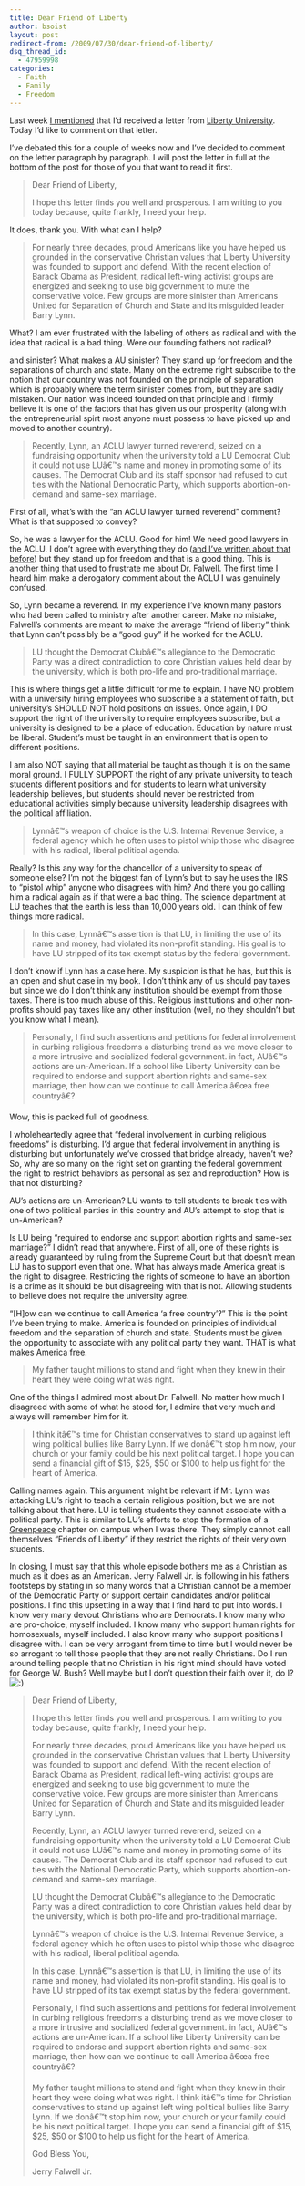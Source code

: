 ```yaml
---
title: Dear Friend of Liberty
author: bsoist
layout: post
redirect-from: /2009/07/30/dear-friend-of-liberty/
dsq_thread_id:
  - 47959998
categories:
  - Faith
  - Family
  - Freedom
---
```

Last week [I mentioned][1] that I&#8217;d received a letter from [Liberty University][2]. Today I&#8217;d like to comment on that letter.

I&#8217;ve debated this for a couple of weeks now and I&#8217;ve decided to comment on the letter paragraph by paragraph. I will post the letter in full at the bottom of the post for those of you that want to read it first. 

> Dear Friend of Liberty,
> 
> I hope this letter finds you well and prosperous. I am writing to you today because, quite frankly, I need your help. 

It does, thank you. With what can I help?

> For nearly three decades, proud Americans like you have helped us grounded in the conservative Christian values that Liberty University was founded to support and defend. With the recent election of Barack Obama as President, radical left-wing activist groups are energized and seeking to use big government to mute the conservative voice. Few groups are more sinister than Americans United for Separation of Church and State and its misguided leader Barry Lynn. 

What? I am ever frustrated with the labeling of others as radical and with the idea that radical is a bad thing. Were our founding fathers not radical? 

and sinister? What makes a AU sinister? They stand up for freedom and the separations of church and state. Many on the extreme right subscribe to the notion that our country was not founded on the principle of separation which is probably where the term sinister comes from, but they are sadly mistaken. Our nation was indeed founded on that principle and I firmly believe it is one of the factors that has given us our prosperity (along with the entrepreneurial spirt most anyone must possess to have picked up and moved to another country).

> Recently, Lynn, an ACLU lawyer turned reverend, seized on a fundraising opportunity when the university told a LU Democrat Club it could not use LUâ€™s name and money in promoting some of its causes. The Democrat Club and its staff sponsor had refused to cut ties with the National Democratic Party, which supports abortion-on-demand and same-sex marriage.

First of all, what&#8217;s with the &#8220;an ACLU lawyer turned reverend&#8221; comment? What is that supposed to convey? 

So, he was a lawyer for the ACLU. Good for him! We need good lawyers in the ACLU. I don&#8217;t agree with everything they do ([and I&#8217;ve written about that before][3]) but they stand up for freedom and that is a good thing. This is another thing that used to frustrate me about Dr. Falwell. The first time I heard him make a derogatory comment about the ACLU I was genuinely confused.

So, Lynn became a reverend. In my experience I&#8217;ve known many pastors who had been called to ministry after another career. Make no mistake, Falwell&#8217;s comments are meant to make the average &#8220;friend of liberty&#8221; think that Lynn can&#8217;t possibly be a &#8220;good guy&#8221; if he worked for the ACLU.

> LU thought the Democrat Clubâ€™s allegiance to the Democratic Party was a direct contradiction to core Christian values held dear by the university, which is both pro-life and pro-traditional marriage. 

This is where things get a little difficult for me to explain. I have NO problem with a university hiring employees who subscribe a a statement of faith, but university&#8217;s SHOULD NOT hold positions on issues. Once again, I DO support the right of the university to require employees subscribe, but a university is designed to be a place of education. Education by nature must be liberal. Student&#8217;s must be taught in an environment that is open to different positions.

I am also NOT saying that all material be taught as though it is on the same moral ground. I FULLY SUPPORT the right of any private university to teach students different positions and for students to learn what university leadership believes, but students should never be restricted from educational activities simply because university leadership disagrees with the political affiliation. 

> Lynnâ€™s weapon of choice is the U.S. Internal Revenue Service, a federal agency which he often uses to pistol whip those who disagree with his radical, liberal political agenda. 

Really? Is this any way for the chancellor of a university to speak of someone else? I&#8217;m not the biggest fan of Lynn&#8217;s but to say he uses the IRS to &#8220;pistol whip&#8221; anyone who disagrees with him? And there you go calling him a radical again as if that were a bad thing. The science department at LU teaches that the earth is less than 10,000 years old. I can think of few things more radical. 

> In this case, Lynnâ€™s assertion is that LU, in limiting the use of its name and money, had violated its non-profit standing. His goal is to have LU stripped of its tax exempt status by the federal government.

I don&#8217;t know if Lynn has a case here. My suspicion is that he has, but this is an open and shut case in my book. I don&#8217;t think any of us should pay taxes but since we do I don&#8217;t think any institution should be exempt from those taxes. There is too much abuse of this. Religious institutions and other non-profits should pay taxes like any other institution (well, no they shouldn&#8217;t but you know what I mean).

> Personally, I find such assertions and petitions for federal involvement in curbing religious freedoms a disturbing trend as we move closer to a more intrusive and socialized federal government. in fact, AUâ€™s actions are un-American. If a school like Liberty University can be required to endorse and support abortion rights and same-sex marriage, then how can we continue to call America â€œa free countryâ€? 

Wow, this is packed full of goodness. 

I wholeheartedly agree that &#8220;federal involvement in curbing religious freedoms&#8221; is disturbing. I&#8217;d argue that federal involvement in anything is disturbing but unfortunately we&#8217;ve crossed that bridge already, haven&#8217;t we? So, why are so many on the right set on granting the federal government the right to restrict behaviors as personal as sex and reproduction? How is that not disturbing?

AU&#8217;s actions are un-American? LU wants to tell students to break ties with one of two political parties in this country and AU&#8217;s attempt to stop that is un-American? 

Is LU being &#8220;required to endorse and support abortion rights and same-sex marriage?&#8221; I didn&#8217;t read that anywhere. First of all, one of these rights is already guaranteed by ruling from the Supreme Court but that doesn&#8217;t mean LU has to support even that one. What has always made America great is the right to disagree. Restricting the rights of someone to have an abortion is a crime as it should be but disagreeing with that is not. Allowing students to believe does not require the university agree.

&#8220;[H]ow can we continue to call America &#8216;a free country&#8217;?&#8221; This is the point I&#8217;ve been trying to make. America is founded on principles of individual freedom and the separation of church and state. Students must be given the opportunity to associate with any political party they want. THAT is what makes America free.

> My father taught millions to stand and fight when they knew in their heart they were doing what was right.

One of the things I admired most about Dr. Falwell. No matter how much I disagreed with some of what he stood for, I admire that very much and always will remember him for it.

> I think itâ€™s time for Christian conservatives to stand up against left wing political bullies like Barry Lynn. If we donâ€™t stop him now, your church or your family could be his next political target. I hope you can send a financial gift of $15, $25, $50 or $100 to help us fight for the heart of America. 

Calling names again. This argument might be relevant if Mr. Lynn was attacking LU&#8217;s right to teach a certain religious position, but we are not talking about that here. LU is telling students they cannot associate with a political party. This is similar to LU&#8217;s efforts to stop the formation of a [Greenpeace][4] chapter on campus when I was there. They simply cannot call themselves &#8220;Friends of Liberty&#8221; if they restrict the rights of their very own students.

In closing, I must say that this whole episode bothers me as a Christian as much as it does as an American. Jerry Falwell Jr. is following in his fathers footsteps by stating in so many words that a Christian cannot be a member of the Democratic Party or support certain candidates and/or political positions. I find this upsetting in a way that I find hard to put into words. I know very many devout Christians who are Democrats. I know many who are pro-choice, myself included. I know many who support human rights for homosexuals, myself included. I also know many who support positions I disagree with. I can be very arrogant from time to time but I would never be so arrogant to tell those people that they are not really Christians. Do I run around telling people that no Christian in his right mind should have voted for George W. Bush? Well maybe but I don&#8217;t question their faith over it, do I? <img src='http://archive.whsjr.soistmann.com/oped/wp-includes/images/smilies/icon_smile.gif' alt=':)' class='wp-smiley' /> 

> Dear Friend of Liberty,
> 
> I hope this letter finds you well and prosperous. I am writing to you today because, quite frankly, I need your help.
> 
> For nearly three decades, proud Americans like you have helped us grounded in the conservative Christian values that Liberty University was founded to support and defend. With the recent election of Barack Obama as President, radical left-wing activist groups are energized and seeking to use big government to mute the conservative voice. Few groups are more sinister than Americans United for Separation of Church and State and its misguided leader Barry Lynn.
> 
> Recently, Lynn, an ACLU lawyer turned reverend, seized on a fundraising opportunity when the university told a LU Democrat Club it could not use LUâ€™s name and money in promoting some of its causes. The Democrat Club and its staff sponsor had refused to cut ties with the National Democratic Party, which supports abortion-on-demand and same-sex marriage.
> 
> LU thought the Democrat Clubâ€™s allegiance to the Democratic Party was a direct contradiction to core Christian values held dear by the university, which is both pro-life and pro-traditional marriage.
> 
> Lynnâ€™s weapon of choice is the U.S. Internal Revenue Service, a federal agency which he often uses to pistol whip those who disagree with his radical, liberal political agenda.
> 
> In this case, Lynnâ€™s assertion is that LU, in limiting the use of its name and money, had violated its non-profit standing. His goal is to have LU stripped of its tax exempt status by the federal government.
> 
> Personally, I find such assertions and petitions for federal involvement in curbing religious freedoms a disturbing trend as we move closer to a more intrusive and socialized federal government. in fact, AUâ€™s actions are un-American. If a school like Liberty University can be required to endorse and support abortion rights and same-sex marriage, then how can we continue to call America â€œa free countryâ€?
> 
> My father taught millions to stand and fight when they knew in their heart they were doing what was right. I think itâ€™s time for Christian conservatives to stand up against left wing political bullies like Barry Lynn. If we donâ€™t stop him now, your church or your family could be his next political target. I hope you can send a financial gift of $15, $25, $50 or $100 to help us fight for the heart of America.
> 
> God Bless You,
> 
> Jerry Falwell Jr.

 [1]: http://whsjr.soistmann.com/oped/2009/07/22/friend-of-liberty/
 [2]: http://www.liberty.edu/
 [3]: http://whsjr.soistmann.com/oped/2006/05/24/aclu-may-block-criticism-by-its-board-new-york-times/
 [4]: http://www.greenpeace.org/
